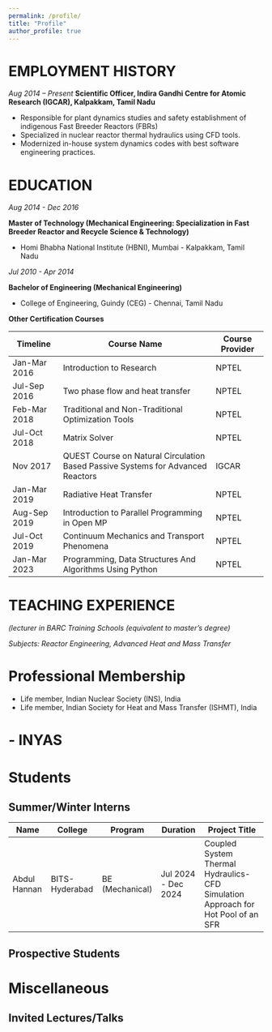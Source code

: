 ```yaml
---
permalink: /profile/
title: "Profile"
author_profile: true
---
```


EMPLOYMENT HISTORY
==================
*Aug 2014 – Present*
**Scientific Officer, Indira Gandhi Centre for Atomic Research (IGCAR), Kalpakkam, Tamil Nadu**
  -  Responsible for plant dynamics studies and safety establishment of indigenous Fast Breeder Reactors (FBRs)
  -  Specialized in nuclear reactor thermal hydraulics using CFD tools.
  -  Modernized in-house system dynamics codes with best software engineering practices.

EDUCATION
=========
*Aug 2014 - Dec 2016*

**Master of Technology (Mechanical Engineering: Specialization in Fast Breeder Reactor and Recycle Science & Technology)**
  -  Homi Bhabha National Institute (HBNI), Mumbai - Kalpakkam, Tamil Nadu

*Jul 2010 - Apr 2014*

**Bachelor of Engineering (Mechanical Engineering)**
  -  College of Engineering, Guindy (CEG) - Chennai, Tamil Nadu

**Other Certification Courses**

| Timeline       | Course Name                                                      | Course Provider |
|----------------|------------------------------------------------------------------|-----------------|
| Jan-Mar 2016   | Introduction to Research                                        | NPTEL          |
| Jul-Sep 2016   | Two phase flow and heat transfer                                 | NPTEL          |
| Feb-Mar 2018   | Traditional and Non-Traditional Optimization Tools               | NPTEL          |
| Jul-Oct 2018   | Matrix Solver                                                   | NPTEL          |
| Nov 2017       | QUEST Course on Natural Circulation Based Passive Systems for Advanced Reactors | IGCAR |
| Jan-Mar 2019   | Radiative Heat Transfer                                          | NPTEL          |
| Aug-Sep 2019   | Introduction to Parallel Programming in Open MP                  | NPTEL          |
| Jul-Oct 2019   | Continuum Mechanics and Transport Phenomena                      | NPTEL          |
| Jan-Mar 2023   | Programming, Data Structures And Algorithms Using Python         | NPTEL          |


TEACHING EXPERIENCE
===================
*(lecturer in BARC Training Schools (equivalent to master’s degree)*

*Subjects: Reactor Engineering, Advanced Heat and Mass Transfer*

Professional Membership
=======================
 - Life member, Indian Nuclear Society (INS), India
 - Life member, Indian Society for Heat and Mass Transfer (ISHMT), India
 # - INYAS
 
Students
========
## Summer/Winter Interns

| Name          | College          | Program            | Duration           | Project Title                                             |
|---------------|------------------|--------------------|--------------------|----------------------------------------------------------|
| Abdul Hannan  | BITS-Hyderabad   | BE (Mechanical)    | Jul 2024 - Dec 2024 | Coupled System Thermal Hydraulics-CFD Simulation Approach for Hot Pool of an SFR |

## Prospective Students

Miscellaneous
=============
Invited Lectures/Talks
----------------------

